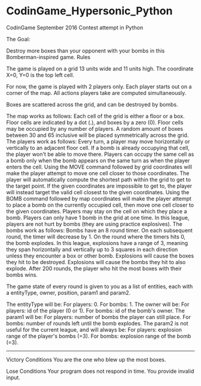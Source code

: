 # CodinGame_Hypersonic_Python
CodinGame September 2016 Contest attempt in Python

The Goal:

Destroy more boxes than your opponent with your bombs in this Bomberman-inspired game.
 	Rules

The game is played on a grid 13 units wide and 11 units high. The coordinate X=0, Y=0 is the top left cell.

For now, the game is played with 2 players only. Each player starts out on a corner of the map.
All actions players take are computed simultaneously.

Boxes are scattered across the grid, and can be destroyed by bombs.

The map works as follows:
Each cell of the grid is either a floor or a box. Floor cells are indicated by a dot (.), and boxes by a zero (0).
Floor cells may be occupied by any number of players.
A random amount of boxes between 30 and 65 inclusive will be placed symmetrically across the grid.
The players work as follows:
Every turn, a player may move horizontally or vertically to an adjacent floor cell. If a bomb is already occupying that cell, the player won't be able to move there.
Players can occupy the same cell as a bomb only when the bomb appears on the same turn as when the player enters the cell.
Using the MOVE command followed by grid coordinates will make the player attempt to move one cell closer to those coordinates. The player will automatically compute the shortest path within the grid to get to the target point. If the given coordinates are impossible to get to, the player will instead target the valid cell closest to the given coordinates.
Using the BOMB command followed by map coordinates will make the player attempt to place a bomb on the currently occupied cell, then move one cell closer to the given coordinates.
Players may stay on the cell on which they place a bomb.
Players can only have 1 bomb in the grid at one time.
In this league, players are not hurt by bombs (they are using practice explosives).
The bombs work as follows:
Bombs have an 8 round timer. On each subsequent round, the timer will decrease by 1. On the round where the timers hits 0, the bomb explodes.
In this league, explosions have a range of 3, meaning they span horizontally and vertically up to 3 squares in each direction unless they encounter a box or other bomb.
Explosions will cause the boxes they hit to be destroyed.
Explosions will cause the bombs they hit to also explode.
After 200 rounds, the player who hit the most boxes with their bombs wins.

The game state of every round is given to you as a list of entities, each with a entityType, owner, position, param1 and param2.

The entityType will be:
For players: 0.
For bombs: 1.
The owner will be:
For players: id of the player (0 or 1).
For bombs: id of the bomb's owner.
The param1 will be:
For players: number of bombs the player can still place.
For bombs: number of rounds left until the bomb explodes.
The param2 is not useful for the current league, and will always be:
For players: explosion range of the player's bombs (=3).
For bombs: explosion range of the bomb (=3).

*****************************************************************
Victory Conditions
You are the one who blew up the most boxes.
 
Lose Conditions
Your program does not respond in time.
You provide invalid input.
